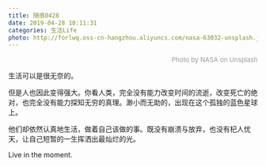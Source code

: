 ```yaml
---
title: 随感0428
date: 2019-04-28 10:11:31
categories: 生活Life
photo: http://forlwq.oss-cn-hangzhou.aliyuncs.com/nasa-63032-unsplash.jpg
---
```

<div align="right">
    <font size=2 color=#999999>Photo by NASA on Unsplash</font>
</div>

生活可以是很无奈的。

但是人也因此变得强大。你看人类，完全没有能力改变时间的流逝，改变死亡的绝对，也完全没有能力探知无穷的真理。渺小而无助的，出现在这个孤独的蓝色星球上。

他们却依然认真地生活，做着自己该做的事。既没有崩溃与放弃，也没有杞人忧天，让自己短暂的一生挥洒出最灿烂的光。

Live in the moment.
